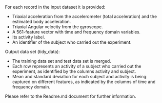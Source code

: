 For each record in the input dataset it is provided: 
- Triaxial acceleration from the accelerometer (total acceleration) and the estimated body acceleration. 
- Triaxial Angular velocity from the gyroscope. 
- A 561-feature vector with time and frequency domain variables. 
- Its activity label. 
- An identifier of the subject who carried out the experiment.

Output data set (tidy_data): 
- The training data set and test data set is merged.
- Each row represents an activity of a subject who carried out the experiment, as identified by the columns activity and subject. 
- Mean and standard deviation for each subject and activity is being captured on different features, as indicated by the columns of time and frequency domain.    

Please refer to the Readme.md document for further information. 